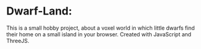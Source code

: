 # Dwarf-Land:

This is a small hobby project, about a voxel world in which little dwarfs find their home on a small island in your browser.
Created with JavaScript and ThreeJS.
